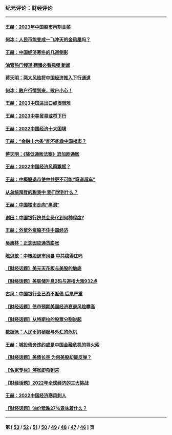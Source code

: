 ### 纪元评论：财经评论
---
#### [王赫：2023年中国股市再割韭菜](../../pages/nsc1026/n13965334.md?04120330) 
#### [何冰：人民币能变成一飞冲天的金凤凰吗？](../../pages/nsc1026/n13964999.md?04120330) 
#### [王赫：中国经济寒冬的几道侧影](../../pages/nsc1026/n13932953.md?04120330) 
#### [油管热门频道 翻墙必看视频 新闻](ok?04120330)
#### [蒋天明：两大风险将中国经济推入下行通道](../../pages/nsc1026/n13929820.md?04120330) 
#### [何冰：散户行情到来，散户小心！](../../pages/nsc1026/n13928308.md?04120330) 
#### [王赫：2023中国进出口或很艰难](../../pages/nsc1026/n13911515.md?04120330) 
#### [王赫：2023中美贸易或将下行](../../pages/nsc1026/n13899005.md?04120330) 
#### [王赫：2022中国经济十大困境](../../pages/nsc1026/n13883766.md?04120330) 
#### [王赫：“金融十六条”能不能救中国楼市？](../../pages/nsc1026/n13868431.md?04120330) 
#### [蒋天明：《降低通胀法案》恐加剧通胀](../../pages/nsc1026/n13806996.md?04120330) 
#### [王赫：2022中国经济风雨飘摇？](../../pages/nsc1026/n13803207.md?04120330) 
#### [王赫：中概股退市使中共更不可能“弯道超车”](../../pages/nsc1026/n13802858.md?04120330) 
#### [从总统拜登的税表中 我们学到什么？](../../pages/nsc1026/n13773081.md?04120330) 
#### [王赫：中国楼市走向“黑洞”](../../pages/nsc1026/n13770647.md?04120330) 
#### [谢田：中国银行挤兑会恶化到何种程度?](../../pages/nsc1026/n13766965.md?04120330) 
#### [王赫：外贸外资稳不住中国经济](../../pages/nsc1026/n13753933.md?04120330) 
#### [吴惠林：正念因应通货膨胀](../../pages/nsc1026/n13750350.md?04120330) 
#### [陈思敏：中概股退市风暴 中共稳得住吗](../../pages/nsc1026/n13738978.md?04120330) 
#### [【财经话题】美元天花板与美股的触底](../../pages/nsc1026/n13736495.md?04120330) 
#### [【财经话题】美联储升息2码与道指大涨932点](../../pages/nsc1026/n13727377.md?04120330) 
#### [古风：中国银行业已资不抵债 后果严重](../../pages/nsc1026/n13726111.md?04120330) 
#### [【财经话题】债市预期美国经济衰退风险攀高](../../pages/nsc1026/n13698043.md?04120330) 
#### [【财经话题】从特斯拉的股票分割说起](../../pages/nsc1026/n13679733.md?04120330) 
#### [数据派：人民币的秘密与外汇的危机](../../pages/nsc1026/n13667092.md?04120330) 
#### [王赫：城投债务违约或是中国金融危机的导火索](../../pages/nsc1026/n13665322.md?04120330) 
#### [【财经话题】美债长空 为何美股却能反弹？](../../pages/nsc1026/n13665895.md?04120330) 
#### [【名家专栏】滞胀即将到来](../../pages/nsc1026/n13658171.md?04120330) 
#### [【财经话题】2022年全球经济的三大挑战](../../pages/nsc1026/n13654423.md?04120330) 
#### [王赫：2022中国经济寒风刺人](../../pages/nsc1026/n13651403.md?04120330) 
#### [【财经话题】油价猛跌27%意味着什么？](../../pages/nsc1026/n13648767.md?04120330) 

---
#### 第 [ [53](./53.md?04120330) / [52](./52.md?04120330) / [51](./51.md?04120330) / [50](./50.md?04120330) / [49](./49.md?04120330) / [48](./48.md?04120330) / [47](./47.md?04120330) / [46](./46.md?04120330) ] 页
